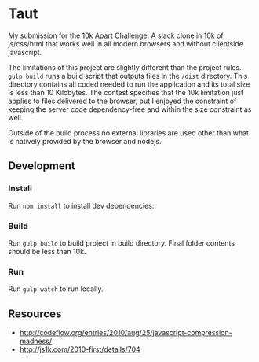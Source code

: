 # Taut

My submission for the [10k Apart Challenge](https://a-k-apart.com/). A slack clone in 10k of js/css/html that works well in all modern browsers and without clientside javascript.

The limitations of this project are slightly different than the project rules. `gulp build` runs a build script that outputs files in the `/dist` directory. This directory contains all coded needed to run the application and its total size is less than 10 Kilobytes. The contest specifies that the 10k limitation just applies to files delivered to the browser, but I enjoyed the constraint of keeping the server code dependency-free and within the size constraint as well. 

Outside of the build process no external libraries are used other than what is natively provided by the browser and nodejs. 

## Development

### Install

Run `npm install` to install dev dependencies.

### Build

Run `gulp build` to build project in build directory. Final folder contents should be less than 10k.

### Run

Run `gulp watch` to run locally.

## Resources

 - http://codeflow.org/entries/2010/aug/25/javascript-compression-madness/
 - http://js1k.com/2010-first/details/704